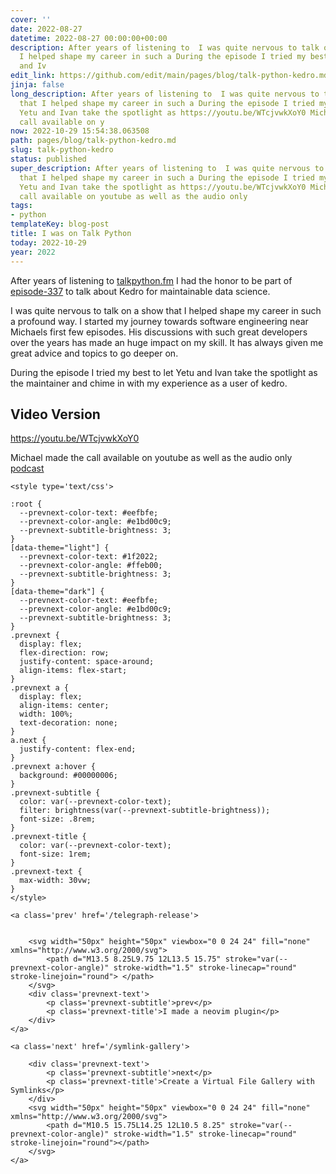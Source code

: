 ```yaml
---
cover: ''
date: 2022-08-27
datetime: 2022-08-27 00:00:00+00:00
description: After years of listening to  I was quite nervous to talk on a show that
  I helped shape my career in such a During the episode I tried my best to let Yetu
  and Iv
edit_link: https://github.com/edit/main/pages/blog/talk-python-kedro.md
jinja: false
long_description: After years of listening to  I was quite nervous to talk on a show
  that I helped shape my career in such a During the episode I tried my best to let
  Yetu and Ivan take the spotlight as https://youtu.be/WTcjvwkXoY0 Michael made the
  call available on y
now: 2022-10-29 15:54:38.063508
path: pages/blog/talk-python-kedro.md
slug: talk-python-kedro
status: published
super_description: After years of listening to  I was quite nervous to talk on a show
  that I helped shape my career in such a During the episode I tried my best to let
  Yetu and Ivan take the spotlight as https://youtu.be/WTcjvwkXoY0 Michael made the
  call available on youtube as well as the audio only
tags:
- python
templateKey: blog-post
title: I was on Talk Python
today: 2022-10-29
year: 2022
---
```


After years of listening to [talkpython.fm](https://talkpython.fm/) I had the
honor to be part of
[episode-337](https://talkpython.fm/episodes/show/337/kedro-for-maintainable-data-science)
to talk about Kedro for maintainable data science.

I was quite nervous to talk on a show that I helped shape my career in such a
profound way.  I started my journey towards software engineering near Michaels
first few episodes.  His discussions with such great developers over the years
has made an huge impact on my skill.  It has always given me great advice and
topics to go deeper on.

During the episode I tried my best to let Yetu and Ivan take the spotlight as
the maintainer and chime in with my experience as a user of kedro.

## Video Version

https://youtu.be/WTcjvwkXoY0

Michael made the call available on youtube as well as the audio only
[podcast](https://talkpython.fm/episodes/show/337/kedro-for-maintainable-data-science)
<div class='prevnext'>

    <style type='text/css'>

    :root {
      --prevnext-color-text: #eefbfe;
      --prevnext-color-angle: #e1bd00c9;
      --prevnext-subtitle-brightness: 3;
    }
    [data-theme="light"] {
      --prevnext-color-text: #1f2022;
      --prevnext-color-angle: #ffeb00;
      --prevnext-subtitle-brightness: 3;
    }
    [data-theme="dark"] {
      --prevnext-color-text: #eefbfe;
      --prevnext-color-angle: #e1bd00c9;
      --prevnext-subtitle-brightness: 3;
    }
    .prevnext {
      display: flex;
      flex-direction: row;
      justify-content: space-around;
      align-items: flex-start;
    }
    .prevnext a {
      display: flex;
      align-items: center;
      width: 100%;
      text-decoration: none;
    }
    a.next {
      justify-content: flex-end;
    }
    .prevnext a:hover {
      background: #00000006;
    }
    .prevnext-subtitle {
      color: var(--prevnext-color-text);
      filter: brightness(var(--prevnext-subtitle-brightness));
      font-size: .8rem;
    }
    .prevnext-title {
      color: var(--prevnext-color-text);
      font-size: 1rem;
    }
    .prevnext-text {
      max-width: 30vw;
    }
    </style>
    
    <a class='prev' href='/telegraph-release'>
    

        <svg width="50px" height="50px" viewbox="0 0 24 24" fill="none" xmlns="http://www.w3.org/2000/svg">
            <path d="M13.5 8.25L9.75 12L13.5 15.75" stroke="var(--prevnext-color-angle)" stroke-width="1.5" stroke-linecap="round" stroke-linejoin="round"> </path>
        </svg>
        <div class='prevnext-text'>
            <p class='prevnext-subtitle'>prev</p>
            <p class='prevnext-title'>I made a neovim plugin</p>
        </div>
    </a>
    
    <a class='next' href='/symlink-gallery'>
    
        <div class='prevnext-text'>
            <p class='prevnext-subtitle'>next</p>
            <p class='prevnext-title'>Create a Virtual File Gallery with Symlinks</p>
        </div>
        <svg width="50px" height="50px" viewbox="0 0 24 24" fill="none" xmlns="http://www.w3.org/2000/svg">
            <path d="M10.5 15.75L14.25 12L10.5 8.25" stroke="var(--prevnext-color-angle)" stroke-width="1.5" stroke-linecap="round" stroke-linejoin="round"></path>
        </svg>
    </a>
  </div>